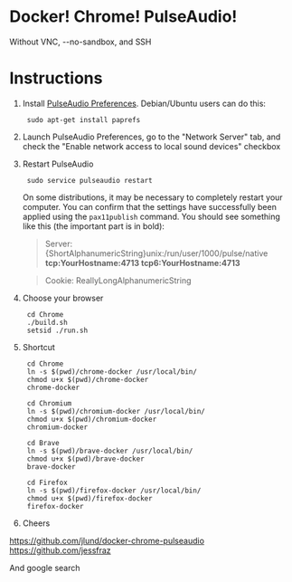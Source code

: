Docker! Chrome! PulseAudio!
===========================

Without VNC, --no-sandbox, and SSH

Instructions
============

1. Install [PulseAudio Preferences](http://freedesktop.org/software/pulseaudio/paprefs/). Debian/Ubuntu users can do this:

        sudo apt-get install paprefs

1. Launch PulseAudio Preferences, go to the "Network Server" tab, and check the "Enable network access to local sound devices" checkbox

1. Restart PulseAudio

        sudo service pulseaudio restart

   On some distributions, it may be necessary to completely restart your computer. You can confirm that the settings have successfully been applied using the `pax11publish` command. You should see something like this (the important part is in bold):

   > Server: {ShortAlphanumericString}unix:/run/user/1000/pulse/native **tcp:YourHostname:4713 tcp6:YourHostname:4713**

   > Cookie: ReallyLongAlphanumericString

1. Choose your browser 

        cd Chrome
        ./build.sh
        setsid ./run.sh

1. Shortcut

        cd Chrome
        ln -s $(pwd)/chrome-docker /usr/local/bin/
        chmod u+x $(pwd)/chrome-docker
        chrome-docker

        cd Chromium
        ln -s $(pwd)/chromium-docker /usr/local/bin/
        chmod u+x $(pwd)/chromium-docker
        chromium-docker

        cd Brave
        ln -s $(pwd)/brave-docker /usr/local/bin/
        chmod u+x $(pwd)/brave-docker
        brave-docker

        cd Firefox
        ln -s $(pwd)/firefox-docker /usr/local/bin/
        chmod u+x $(pwd)/firefox-docker
        firefox-docker

1. Cheers

https://github.com/jlund/docker-chrome-pulseaudio
https://github.com/jessfraz

And google search
